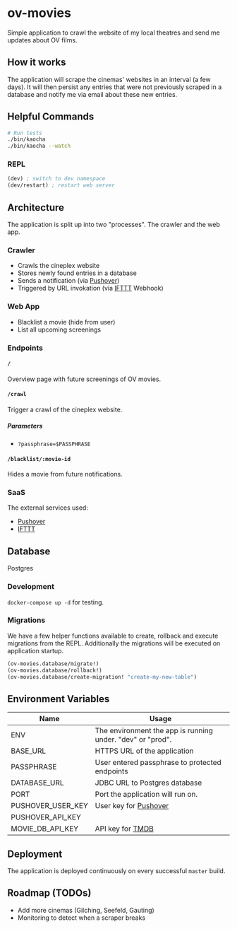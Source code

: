 # ov-movies

Simple application to crawl the website of my local theatres and send me updates about OV films.

## How it works

The application will scrape the cinemas' websites in an interval (a few days). It will then persist any entries that
were not previously scraped in a database and notify me via email about these new entries.

## Helpful Commands

```bash
# Run tests
./bin/kaocha
./bin/kaocha --watch
```

### REPL

```clojure
(dev) ; switch to dev namespace
(dev/restart) ; restart web server
```

## Architecture

The application is split up into two "processes". The crawler and the web app.

### Crawler

- Crawls the cineplex website
- Stores newly found entries in a database
- Sends a notification (via [Pushover](https://pushover.net/))
- Triggered by URL invokation (via [IFTTT](https://ifttt.com/my_applets) Webhook)

### Web App

- Blacklist a movie (hide from user)
- List all upcoming screenings

### Endpoints

#### `/`

Overview page with future screenings of OV movies.

#### `/crawl`

Trigger a crawl of the cineplex website.

##### Parameters

- `?passphrase=$PASSPHRASE`

#### `/blacklist/:movie-id`

Hides a movie from future notifications.

### SaaS

The external services used:

- [Pushover](https://pushover.net/)
- [IFTTT](https://ifttt.com/my_applets)

## Database

Postgres

### Development

`docker-compose up -d` for testing.

### Migrations

We have a few helper functions available to create, rollback and execute migrations from the REPL.
Additionally the migrations will be executed on application startup.

```clojure
(ov-movies.database/migrate!)
(ov-movies.database/rollback!)
(ov-movies.database/create-migration! "create-my-new-table")
```

## Environment Variables

| Name              | Usage                                                      |
| ----------------- | ---------------------------------------------------------- |
| ENV               | The environment the app is running under. "dev" or "prod". |
| BASE_URL          | HTTPS URL of the application                               |
| PASSPHRASE        | User entered passphrase to protected endpoints             |
| DATABASE_URL      | JDBC URL to Postgres database                              |
| PORT              | Port the application will run on.                          |
| PUSHOVER_USER_KEY | User key for [Pushover](https://pushover.net/)             |
| PUSHOVER_API_KEY  |                                                            |
| MOVIE_DB_API_KEY  | API key for [TMDB](https://www.themoviedb.org/)            |

## Deployment

The application is deployed continuously on every successful `master` build.

## Roadmap (TODOs)

- Add more cinemas (Gilching, Seefeld, Gauting)
- Monitoring to detect when a scraper breaks
